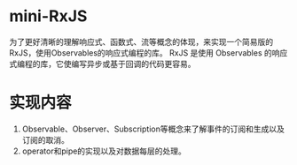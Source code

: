 # mini-RxJS
为了更好清晰的理解响应式、函数式、流等概念的体现，来实现一个简易版的RxJS，使用Observables的响应式编程的库。
RxJS 是使用 Observables 的响应式编程的库，它使编写异步或基于回调的代码更容易。


# 实现内容
1. Observable、Observer、Subscription等概念来了解事件的订阅和生成以及订阅的取消。
2. operator和pipe的实现以及对数据每层的处理。
